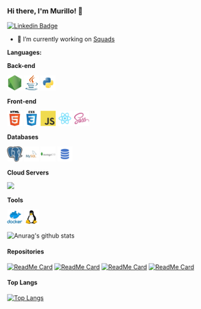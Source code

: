 ### **Hi there, I'm Murillo!** 👋


[![Linkedin Badge](https://img.shields.io/badge/-LinkedIn-0c1014?style=flat-square&logo=Linkedin&logoColor=white&link=https://https://www.linkedin.com/in/murillo-borges-3b849a13b)](https://www.linkedin.com/in/murillo-borges-3b849a13b)


- 🔭 I’m currently working on [Squads](https://github.com/squads-fabrica-software)


**Languages:**  

**Back-end**

<code><img height="35" src="https://raw.githubusercontent.com/github/explore/80688e429a7d4ef2fca1e82350fe8e3517d3494d/topics/nodejs/nodejs.png"></code>
<code><img height="35" src="https://raw.githubusercontent.com/github/explore/ccc16358ac4530c6a69b1b80c7223cd2744dea83/topics/java/java.png"></code>
<code><img height="35" src="https://raw.githubusercontent.com/github/explore/ccc16358ac4530c6a69b1b80c7223cd2744dea83/topics/python/python.png"></code>

**Front-end**

<code><img height="35" src="https://raw.githubusercontent.com/github/explore/80688e429a7d4ef2fca1e82350fe8e3517d3494d/topics/html/html.png"></code>
<code><img height="35" src="https://raw.githubusercontent.com/github/explore/80688e429a7d4ef2fca1e82350fe8e3517d3494d/topics/css/css.png"></code>
<code><img height="35" src="https://raw.githubusercontent.com/github/explore/80688e429a7d4ef2fca1e82350fe8e3517d3494d/topics/javascript/javascript.png"></code>
<code><img height="35" src="https://raw.githubusercontent.com/github/explore/80688e429a7d4ef2fca1e82350fe8e3517d3494d/topics/react/react.png"></code>
<code><img height="35" src="https://raw.githubusercontent.com/github/explore/80688e429a7d4ef2fca1e82350fe8e3517d3494d/topics/sass/sass.png"></code>

**Databases**

<code><img height="35" src="https://raw.githubusercontent.com/github/explore/80688e429a7d4ef2fca1e82350fe8e3517d3494d/topics/postgresql/postgresql.png"></code>
<code><img height="35" src="https://raw.githubusercontent.com/github/explore/80688e429a7d4ef2fca1e82350fe8e3517d3494d/topics/mysql/mysql.png"></code>
<code><img height="35" src="https://raw.githubusercontent.com/github/explore/80688e429a7d4ef2fca1e82350fe8e3517d3494d/topics/mongodb/mongodb.png"></code>
<code><img height="35" src="https://raw.githubusercontent.com/github/explore/80688e429a7d4ef2fca1e82350fe8e3517d3494d/topics/sql/sql.png"></code>

**Cloud Servers**

<code><img height="35" src="https://raw.githubusercontent.com/dereknguyen269/dereknguyen269/master/images/aws.png"></code>

**Tools**

<code><img height="35" src="https://raw.githubusercontent.com/github/explore/80688e429a7d4ef2fca1e82350fe8e3517d3494d/topics/docker/docker.png"></code>
<code><img height="35" src="https://raw.githubusercontent.com/github/explore/80688e429a7d4ef2fca1e82350fe8e3517d3494d/topics/linux/linux.png"></code>


![Anurag's github stats](https://github-readme-stats.vercel.app/api?username=MurilloBorges&count_private=true&hide=issues&show_icons=true&theme=dark)


#### **Repositories**

[![ReadMe Card](https://github-readme-stats.vercel.app/api/pin/?username=MurilloBorges&repo=extensoes-vscode&theme=blue-green)](https://github.com/MurilloBorges/extensoes-vscode)
[![ReadMe Card](https://github-readme-stats.vercel.app/api/pin/?username=MurilloBorges&repo=tcc&theme=radical)](https://github.com/MurilloBorges/tcc)
[![ReadMe Card](https://github-readme-stats.vercel.app/api/pin/?username=MurilloBorges&repo=cardapioFC&theme=blue-green)](https://github.com/MurilloBorges/cardapioFC)
[![ReadMe Card](https://github-readme-stats.vercel.app/api/pin/?username=MurilloBorges&repo=marvel&theme=radical)](https://github.com/MurilloBorges/marvel)


#### **Top Langs**

[![Top Langs](https://github-readme-stats.vercel.app/api/top-langs/?username=MurilloBorges)](https://github.com/anuraghazra/github-readme-stats)
